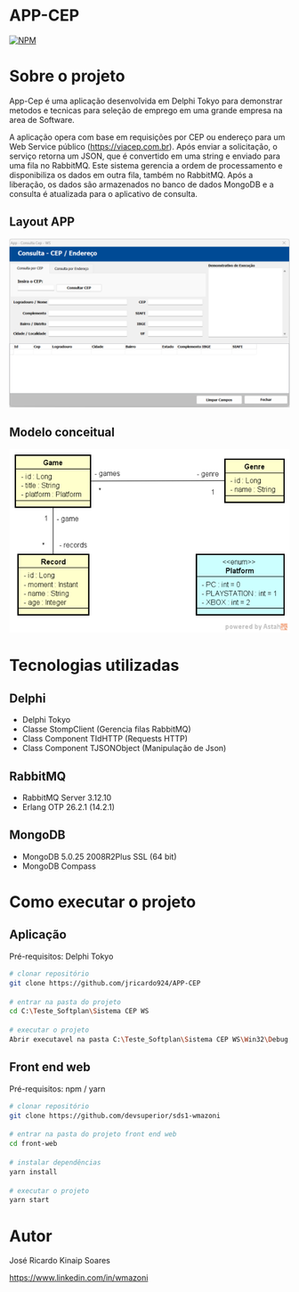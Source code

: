 # APP-CEP
[![NPM](https://img.shields.io/npm/l/react)](https://github.com/jricardo924/APP-CEP/blob/main/LICENSE) 

# Sobre o projeto

App-Cep é uma aplicação desenvolvida em Delphi Tokyo para demonstrar metodos e tecnicas para seleção de emprego em uma grande empresa na area de Software.

A aplicação opera com base em requisições por CEP ou endereço para um Web Service público (https://viacep.com.br). Após enviar a solicitação, o serviço retorna um JSON, que é convertido em uma string e enviado para uma fila no RabbitMQ. Este sistema gerencia a ordem de processamento e disponibiliza os dados em outra fila, também no RabbitMQ. Após a liberação, os dados são armazenados no banco de dados MongoDB e a consulta é atualizada para o aplicativo de consulta.

## Layout APP
![Mobile 1](https://github.com/jricardo924/image/blob/main/Form_Principal.png) 

## Modelo conceitual
![Modelo Conceitual](https://github.com/acenelio/assets/raw/main/sds1/modelo-conceitual.png)

# Tecnologias utilizadas
## Delphi
- Delphi Tokyo
- Classe StompClient (Gerencia filas RabbitMQ)
- Class Component TIdHTTP (Requests HTTP) 
- Class Component TJSONObject (Manipulação de Json)
  
## RabbitMQ
- RabbitMQ Server 3.12.10
- Erlang OTP 26.2.1 (14.2.1)
  
## MongoDB
- MongoDB 5.0.25 2008R2Plus SSL (64 bit)
- MongoDB Compass

# Como executar o projeto

## Aplicação
Pré-requisitos: Delphi Tokyo

```bash
# clonar repositório
git clone https://github.com/jricardo924/APP-CEP

# entrar na pasta do projeto
cd C:\Teste_Softplan\Sistema CEP WS

# executar o projeto
Abrir executavel na pasta C:\Teste_Softplan\Sistema CEP WS\Win32\Debug
```

## Front end web
Pré-requisitos: npm / yarn

```bash
# clonar repositório
git clone https://github.com/devsuperior/sds1-wmazoni

# entrar na pasta do projeto front end web
cd front-web

# instalar dependências
yarn install

# executar o projeto
yarn start
```

# Autor

José Ricardo Kinaip Soares

https://www.linkedin.com/in/wmazoni
